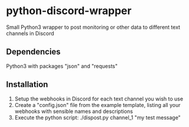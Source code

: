 # python-discord-wrapper
Small Python3 wrapper to post monitoring or other data to different text channels in Discord

## Dependencies
Python3 with packages "json" and "requests"

## Installation
1. Setup the webhooks in Discord for each text channel you wish to use
2. Create a "config.json" file from the example template, listing all your webhooks with sensible names and descriptions
3. Execute the python script: ./dispost.py channel_1 "my test message"
